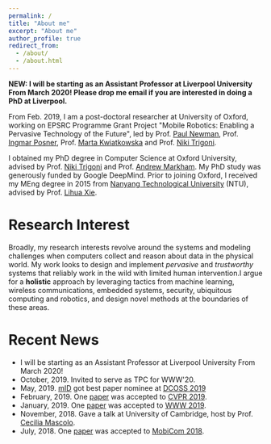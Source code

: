 ```yaml
---
permalink: /
title: "About me"
excerpt: "About me"
author_profile: true
redirect_from: 
  - /about/
  - /about.html
---
```


**NEW: I will be starting as an Assistant Professor at Liverpool University From March 2020! Please drop me email if you are interested in doing a PhD at Liverpool.**

From Feb. 2019, I am a post-doctoral researcher at University of Oxford, working on EPSRC Programme Grant Project "Mobile Robotics: Enabling a Pervasive Technology of the Future", led by Prof. [Paul Newman](https://ori.ox.ac.uk/ori-people/paul-newman/), Prof. [Ingmar Posner](https://ori.ox.ac.uk/ori-people/ingmar-posner/), Prof. [Marta Kwiatkowska](http://www.cs.ox.ac.uk/people/marta.kwiatkowska/) and Prof. [Niki Trigoni](https://www.cs.ox.ac.uk/niki.trigoni/).

I obtained my PhD degree in Computer Science at Oxford University, advised by Prof. [Niki Trigoni](https://www.cs.ox.ac.uk/niki.trigoni/) and Prof. [Andrew Markham](https://www.cs.ox.ac.uk/people/andrew.markham/). My PhD study was generously funded by Google DeepMind.
Prior to joining Oxford, I received my MEng degree in 2015 from [Nanyang Technological University](http://www.ntu.edu.sg/Pages/home.aspx) (NTU), advised by Prof. [Lihua Xie](https://scholar.google.com.sg/citations?user=Fmrv3J8AAAAJ&hl=en). 


Research Interest
======

Broadly, my research interests revolve around the systems and modeling challenges when computers collect and reason about data in the physical world. My work looks to design and implement *pervasive* and *trustworthy* systems that reliably work in the wild with limited human intervention.I argue for a **holistic** approach by leveraging tactics from machine learning, wireless communications, embedded systems, security, ubiquitous computing and robotics, and design novel methods at the boundaries of these areas.

<!-- my research aims to enable pervasive, autonomous and trustworth cyber physical systems (aka. Internet of Things) in the wild. To this end, I develop **multi-modal and cross-modal solutions** leveraging techniques from wireless sensing, machine learning and robotics. -->


Recent News
======
* I will be starting as an Assistant Professor at Liverpool University From March 2020!
* October, 2019. Invited to serve as TPC for WWW'20.
* May, 2019. [mID](https://christopherlu.github.io/publications/mid1) got best paper nominee at [DCOSS 2019](https://www.dcoss.org/)
* February, 2019. One [paper](https://christopherlu.github.io/publications/selection) was accepted to [CVPR 2019](http://cvpr2019.thecvf.com/).
* January, 2019. One [paper](https://christopherlu.github.io/publications/autotune) was accepted to [WWW 2019](https://www2019.thewebconf.org/).
* November, 2018. Gave a talk at University of Cambridge, host by Prof. [Cecilia Mascolo](https://www.cl.cam.ac.uk/~cm542/).
* July, 2018. One [paper](https://christopherlu.github.io/publications/emrslam) was accepted to [MobiCom 2018](https://sigmobile.org/mobicom/2018/).
